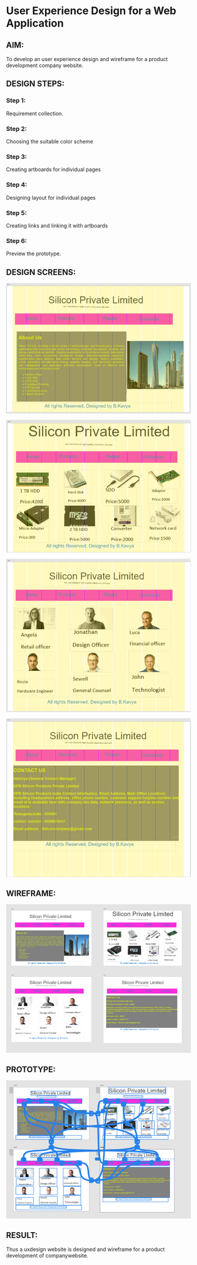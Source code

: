 # User Experience Design for a Web Application
## AIM:
To develop an user experience design and wireframe for a product development company website.

## DESIGN STEPS:
### Step 1: 
Requirement collection.
### Step 2:
Choosing the suitable color scheme
### Step 3:
Creating artboards for individual pages
### Step 4:
Designing layout for individual pages
### Step 5:
Creating links and linking it with artboards
### Step 6:
Preview the prototype.

## DESIGN SCREENS:
![output](./static/img/j1.jpg)

![output](./static/img/j2.jpg)

![output](./static/img/j3.jpg)

![output](./static/img/j4.jpg)

## WIREFRAME:
![output](./static/img/j5.jpg)

## PROTOTYPE:
![output](./static/img/j6.jpg)

## RESULT:
Thus a uxdesign website is designed and wireframe for a product development of companywebsite.